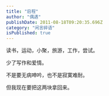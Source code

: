 ```yaml
---
title: "启程"
author: "偶遇"
publishDate: 2011-08-18T09:20:35.696Z
category: "闲言碎语"
isPublished: true
---
```


  <P><WBR>读书，运动，小聚，旅游，工作，尝试。</P>  <P>少了写作和爱情。</P>  <P>不是要无病呻吟，也不是寂寞难耐。</P>  <P>但我现在要把这两块拿回来。</P>